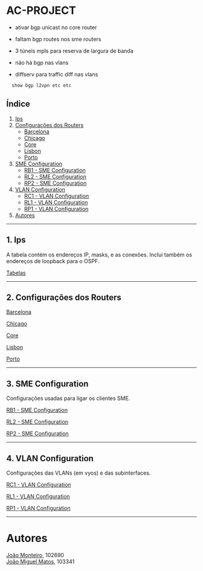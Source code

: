 # AC-PROJECT

- ativar bgp unicast no core router
- faltam bgp routes nos sme routers
- 3 túneis mpls para reserva de largura de banda

- não há bgp nas vlans
- diffserv para traffic diff nas vlans

```
  show bgp l2vpn etc etc
```


## Índice

1. [Ips](#1-ips)
2. [Configurações dos Routers](#2-configurações-dos-routers)
   - [Barcelona](./docs/overall%20configuration/barcelona.md)
   - [Chicago](./docs/overall%20configuration/chicago.md)
   - [Core](./docs/overall%20configuration/core.md)
   - [Lisbon](./docs/overall%20configuration/lisbon.md)
   - [Porto](./docs/overall%20configuration/porto.md)
3. [SME Configuration](#3-sme-configuration)
   - [RB1 - SME Configuration](./docs/overall%20configuration/rb1%20-%20SME.md)
   - [RL2 - SME Configuration](./docs/overall%20configuration/rl2%20-%20SME.md)
   - [RP2 - SME Configuration](./docs/overall%20configuration/rp2%20-%20SME.md)
4. [VLAN Configuration](#4-vlan-configuration)
   - [RC1 - VLAN Configuration](./docs/overall%20configuration/rc1%20-%20VLAN.md)
   - [RL1 - VLAN Configuration](./docs/overall%20configuration/rl1%20-%20VLAN.md)
   - [RP1 - VLAN Configuration](./docs/overall%20configuration/rp1%20-%20VLAN.md)
5. [Autores](#autores)


---

## 1. Ips

A tabela contém os endereços IP, masks, e as conexões. Inclui também os endereços de loopback para o OSPF.

[Tabelas](./docs/9.%20Subnets.md)

---

## 2. Configurações dos Routers

[Barcelona](./docs/overall%20configuration/barcelona.md)

[Chicago](./docs/overall%20configuration/chicago.md)

[Core](./docs/overall%20configuration/core.md)


[Lisbon](./docs/overall%20configuration/lisbon.md)

[Porto](./docs/overall%20configuration/porto.md)

---

## 3. SME Configuration

Configurações usadas para ligar os clientes SME.

[RB1 - SME Configuration](./docs/overall%20configuration/rb1%20-%20SME.md)


[RL2 - SME Configuration](./docs/overall%20configuration/rl2%20-%20SME.md)

[RP2 - SME Configuration](./docs/overall%20configuration/rp2%20-%20SME.md)



---

## 4. VLAN Configuration

Configurações das VLANs (em vyos) e das subinterfaces.

[RC1 - VLAN Configuration](./docs/overall%20configuration/rc1%20-%20VLAN.md)

[RL1 - VLAN Configuration](./docs/overall%20configuration/rl1%20-%20VLAN.md)

[RP1 - VLAN Configuration](./docs/overall%20configuration/rp1%20-%20VLAN.md)

---


# Autores

[João Monteiro](https://github.com/joaomonteir0), 102690 \
[João Miguel Matos](https://github.com/mankings/), 103341
